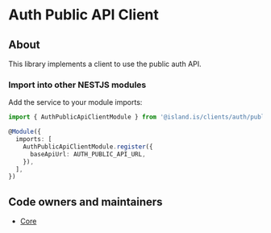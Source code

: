 # Auth Public API Client

## About

This library implements a client to use the public auth API.

### Import into other NESTJS modules

Add the service to your module imports:

```typescript
import { AuthPublicApiClientModule } from '@island.is/clients/auth/public-api'

@Module({
  imports: [
    AuthPublicApiClientModule.register({
      baseApiUrl: AUTH_PUBLIC_API_URL,
    }),
  ],
})
```

## Code owners and maintainers

- [Core](https://github.com/orgs/island-is/teams/core/members)
